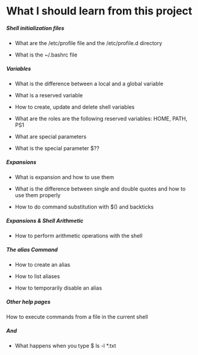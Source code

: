 # What I should learn from this project

##### Shell initialization files

* What are the /etc/profile file and the /etc/profile.d directory

* What is the ~/.bashrc file

##### Variables

* What is the difference between a local and a global variable

* What is a reserved variable

* How to create, update and delete shell variables

* What are the roles are the following reserved variables: HOME, PATH, PS1

* What are special parameters

* What is the special parameter $??

##### Expansions

* What is expansion and how to use them

* What is the difference between single and double quotes and how to use them properly

* How to do command substitution with $() and backticks

##### Expansions & Shell Arithmetic

* How to perform arithmetic operations with the shell

##### The alias Command

* How to create an alias

* How to list aliases

* How to temporarily disable an alias

##### Other help pages

How to execute commands from a file in the current shell

##### And

* What happens when you type $ ls -l *.txt
